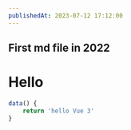 ```yaml
---
publishedAt: 2023-07-12 17:12:00
---
```


## First md file in 2022

# Hello

```javascript
data() {
	return 'hello Vue 3'
}
```
